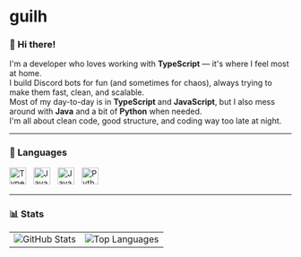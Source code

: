 # guilh

### 👋 Hi there!

I'm a developer who loves working with **TypeScript** — it's where I feel most at home.  
I build Discord bots for fun (and sometimes for chaos), always trying to make them fast, clean, and scalable.  
Most of my day-to-day is in **TypeScript** and **JavaScript**, but I also mess around with **Java** and a bit of **Python** when needed.  
I'm all about clean code, good structure, and coding way too late at night.

---

### 🤖 Languages

<img 
    align="left" 
    alt="TypeScript"
    title="TypeScript" 
    width="30px" 
    style="padding-right: 10px;" 
    src="https://cdn.jsdelivr.net/gh/devicons/devicon@latest/icons/typescript/typescript-original.svg" 
/>
<img 
    align="left" 
    alt="JavaScript" 
    title="JavaScript"
    width="30px" 
    style="padding-right: 10px;" 
    src="https://cdn.jsdelivr.net/gh/devicons/devicon@latest/icons/javascript/javascript-original.svg" 
/>
<img 
    align="left" 
    alt="Java" 
    title="Java"
    width="30px" 
    style="padding-right: 10px;" 
    src="https://cdn.jsdelivr.net/gh/devicons/devicon@latest/icons/java/java-original.svg" 
/>
<img 
    align="left" 
    alt="Python" 
    title="Python"
    width="30px" 
    style="padding-right: 10px;" 
    src="https://cdn.jsdelivr.net/gh/devicons/devicon@latest/icons/python/python-original.svg" 
/>

<br/>
<br/>

---

### 📊 Stats

<table>
  <tr>
    <td>
      <img 
        alt="GitHub Stats" 
        src="https://github-readme-stats.vercel.app/api?username=guilh1&show_icons=true&theme=tokyonight&include_all_commits=true&locale=en" 
      />
    </td>
    <td>
      <img 
        alt="Top Languages" 
        src="https://github-readme-stats.vercel.app/api/top-langs/?username=guilh1&theme=tokyonight&layout=compact&custom_title=Technologies&langs_count=9" 
      />
    </td>
  </tr>
</table>
